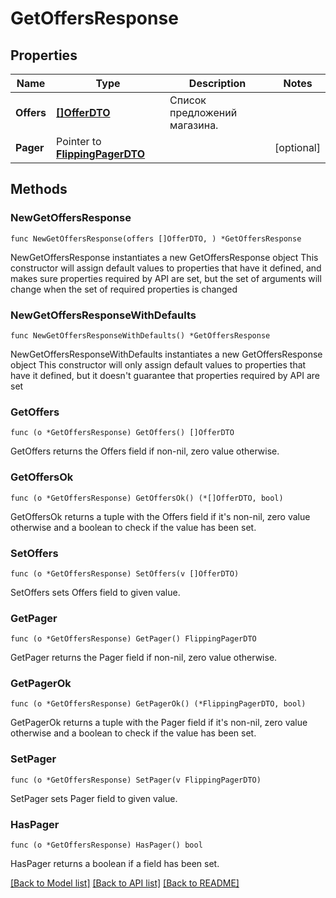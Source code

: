 # GetOffersResponse

## Properties

Name | Type | Description | Notes
------------ | ------------- | ------------- | -------------
**Offers** | [**[]OfferDTO**](OfferDTO.md) | Список предложений магазина. | 
**Pager** | Pointer to [**FlippingPagerDTO**](FlippingPagerDTO.md) |  | [optional] 

## Methods

### NewGetOffersResponse

`func NewGetOffersResponse(offers []OfferDTO, ) *GetOffersResponse`

NewGetOffersResponse instantiates a new GetOffersResponse object
This constructor will assign default values to properties that have it defined,
and makes sure properties required by API are set, but the set of arguments
will change when the set of required properties is changed

### NewGetOffersResponseWithDefaults

`func NewGetOffersResponseWithDefaults() *GetOffersResponse`

NewGetOffersResponseWithDefaults instantiates a new GetOffersResponse object
This constructor will only assign default values to properties that have it defined,
but it doesn't guarantee that properties required by API are set

### GetOffers

`func (o *GetOffersResponse) GetOffers() []OfferDTO`

GetOffers returns the Offers field if non-nil, zero value otherwise.

### GetOffersOk

`func (o *GetOffersResponse) GetOffersOk() (*[]OfferDTO, bool)`

GetOffersOk returns a tuple with the Offers field if it's non-nil, zero value otherwise
and a boolean to check if the value has been set.

### SetOffers

`func (o *GetOffersResponse) SetOffers(v []OfferDTO)`

SetOffers sets Offers field to given value.


### GetPager

`func (o *GetOffersResponse) GetPager() FlippingPagerDTO`

GetPager returns the Pager field if non-nil, zero value otherwise.

### GetPagerOk

`func (o *GetOffersResponse) GetPagerOk() (*FlippingPagerDTO, bool)`

GetPagerOk returns a tuple with the Pager field if it's non-nil, zero value otherwise
and a boolean to check if the value has been set.

### SetPager

`func (o *GetOffersResponse) SetPager(v FlippingPagerDTO)`

SetPager sets Pager field to given value.

### HasPager

`func (o *GetOffersResponse) HasPager() bool`

HasPager returns a boolean if a field has been set.


[[Back to Model list]](../README.md#documentation-for-models) [[Back to API list]](../README.md#documentation-for-api-endpoints) [[Back to README]](../README.md)


